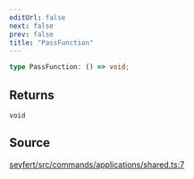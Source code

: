 ```yaml
---
editUrl: false
next: false
prev: false
title: "PassFunction"
---
```


```ts
type PassFunction: () => void;
```

## Returns

`void`

## Source

[seyfert/src/commands/applications/shared.ts:7](https://github.com/potoland/potocuit/blob/e332d7a/src/commands/applications/shared.ts#L7)
